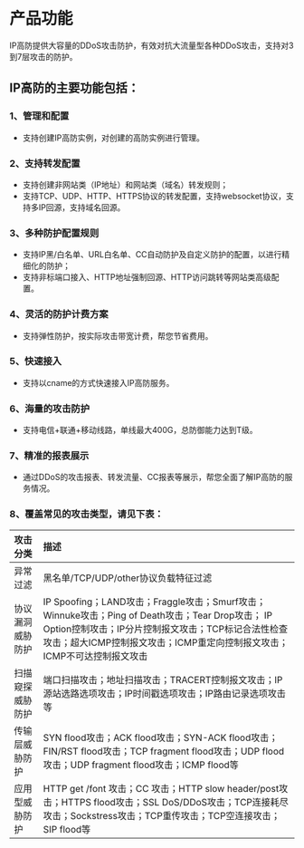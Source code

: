 # 产品功能

IP高防提供大容量的DDoS攻击防护，有效对抗大流量型各种DDoS攻击，支持对3到7层攻击的防护。

## IP高防的主要功能包括：

### 1、管理和配置
- 支持创建IP高防实例，对创建的高防实例进行管理。

### 2、支持转发配置
- 支持创建非网站类（IP地址）和网站类（域名）转发规则；
- 支持TCP、UDP、HTTP、HTTPS协议的转发配置，支持websocket协议，支持多IP回源，支持域名回源。

### 3、多种防护配置规则
- 支持IP黑/白名单、URL白名单、CC自动防护及自定义防护的配置，以进行精细化的防护；
- 支持非标端口接入、HTTP地址强制回源、HTTP访问跳转等网站类高级配置。

### 4、灵活的防护计费方案
- 支持弹性防护，按实际攻击带宽计费，帮您节省费用。

### 5、快速接入
- 支持以cname的方式快速接入IP高防服务。

### 6、海量的攻击防护
- 支持电信+联通+移动线路，单线最大400G，总防御能力达到T级。

### 7、精准的报表展示
- 通过DDoS的攻击报表、转发流量、CC报表等展示，帮您全面了解IP高防的服务情况。

### 8、覆盖常见的攻击类型，请见下表：

| 攻击分类 | 描述 | 
| :- | :- |
| 异常过滤     | 黑名单/TCP/UDP/other协议负载特征过滤 |
|协议漏洞威胁防护|IP Spoofing；LAND攻击；Fraggle攻击；Smurf攻击；Winnuke攻击；Ping of Death攻击；Tear Drop攻击； IP Option控制攻击；IP分片控制报文攻击；TCP标记合法性检查攻击；超大ICMP控制报文攻击；ICMP重定向控制报文攻击；ICMP不可达控制报文攻击|
|扫描窥探威胁防护|端口扫描攻击；地址扫描攻击；TRACERT控制报文攻击；IP源站选路选项攻击；IP时间戳选项攻击；IP路由记录选项攻击等|
|传输层威胁防护|SYN flood攻击；ACK flood攻击；SYN-ACK flood攻击；FIN/RST flood攻击；TCP fragment flood攻击；UDP flood攻击；UDP fragment flood攻击；ICMP flood等|
|应用型威胁防护|HTTP get /font 攻击；CC 攻击；HTTP slow header/post攻击；HTTPS flood攻击；SSL DoS/DDoS攻击；TCP连接耗尽攻击；Sockstress攻击；TCP重传攻击；TCP空连接攻击；SIP flood等|

